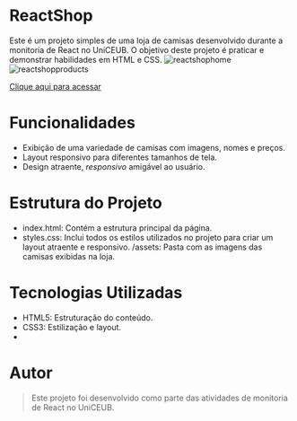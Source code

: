 # ReactShop
Este é um projeto simples de uma loja de camisas desenvolvido durante a monitoria de React no UniCEUB. O objetivo deste projeto é praticar e demonstrar habilidades em HTML e CSS.
![reactshophome](https://github.com/user-attachments/assets/6a6b82a8-1d11-495a-a65b-92d813ea47f6)
![reactshopproducts](https://github.com/user-attachments/assets/b6757dc0-009a-4cb9-bed0-433ea4274eb3)

[Clique aqui para acessar]()



# Funcionalidades
- Exibição de uma variedade de camisas com imagens, nomes e preços.
- Layout responsivo para diferentes tamanhos de tela.
- Design atraente, *responsivo* amigável ao usuário.
  
# Estrutura do Projeto
- index.html: Contém a estrutura principal da página.
- styles.css: Inclui todos os estilos utilizados no projeto para criar um layout atraente e responsivo.
  /assets: Pasta com as imagens das camisas exibidas na loja.

# Tecnologias Utilizadas
- HTML5: Estruturação do conteúdo.
- CSS3: Estilização e layout.
- 
# Autor
> Este projeto foi desenvolvido como parte das atividades de monitoria de React no UniCEUB.

